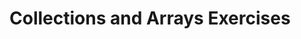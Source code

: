 # Collections and Arrays Exercises
<!--
1. Write a program that receives two strings from the user: one for name and the other for password. If the login information (name and password) matches one of the users of the table below, type "Welcome Master", otherwise "INTRUDER ALERT" should be printed. The proper login details are:

```bash
Name: apple, password: red
Name: lettuce, Password: green
Name: lemon, Password: yellow
Name: orange, Password: orange
```

2. Write a Python program that receives a list of 20 scores through the command line. The program must calculate the average grades and print all grades above the average. For example:
```py
python3 script.py 99 90 15 28 38 44 50 81 79 60 99 90 15 28 38 44 50 81 79 60
```
**printout**:
```bash
99 90 81 79 60 99 90 81 79 60
```
> *_Hint_*: The sys.argv special list represents all the parameters passed to Python through the command line. Try to find it and figure out how to use it to solve the exercise.

3. Given a file named hosts containing rows of hostname = ipaddress form. For example, the contents of such a file might look like this:
```bash
work = 10.0.0.2
router = 10.0.0.1
mycar = 10.0.0.5
home = 194.90.2.1
```
Write a program that receives from the user a list of computers names as command line parameters and prints all the computers IP addresses in the list. If one of the names does not appear in the file, an appropriate error message should be displayed.

4. Write a program that identifies anagrams in a word list: two words are an anagram if they have the same letters in a different order. The program will take a path to a file containing a list of words and print all words that are one anagrams of each other in the same line.

For example, if the file contains the lines:
```bash
add
dad
help
more
Rome
```
**Printout**:
```bash
add dad
help
more rome
```
> (The order of lines in the output is not important, as is the order of words in each line).

-->